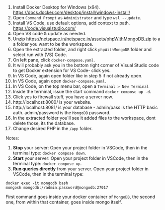 1. Install Docker Desktop for Windows (x64). https://docs.docker.com/desktop/install/windows-install/
2. Open `Command Prompt` as `Administrator` and type `wsl --update`.
3. Install VS Code, use default options, add context to path. https://code.visualstudio.com/
4. Open VS code & update as needed.
5. Unzip https://netspace.in/netspace.in/assets/phpWithMongoDB.zip to a a folder you want to be the workspace.
6. Open the extracted folder, and right click `phpWithMongoDB` folder and select run with (VS) Code.
7. On left pane, click `docker-compose.yaml`. 
8. It will probably ask you in the bottom right corner of Visual Studio code to get Docker extension for VS Code- click yes.
9. In VS Code, again open folder like in step 5 if not already open.
10. In VS Code, again open `docker-compose.yaml`.
11. In VS Code, on the top menu bar, open a `Terminal > New Terminal`
12. Inside the terminal, issue the start command `docker compose up -d`.
13. Click yes to firewall stuff, you have a server now.
14. http://localhost:8000/ is your website.
15. http://localhost:8081/ is your database - admin/pass  is the HTTP basic auth. admin/password is the `MongoDB` password.
16. In the extracted folder you'll see it added files to the workspace, dont delete those, its the database. 
17. Change desired PHP in the `/app` folder.

Notes:
1. **Stop** your server: Open your project folder in VSCode, then in the terminal type: `docker compose down`.
2. **Start** your server: Open your project folder in VSCode, then in the terminal type: `docker compose up`.
3. **Run queries directly** from your server. Open your project folder in VSCode, then in the terminal type:
```
docker exec -it mongodb bash
mongosh mongodb://admin:password@mongodb:27017
```
First command goes inside your docker container of `MongoDB`, the second one, from within that container, goes inside mongo itself.
